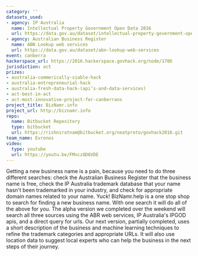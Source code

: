 ```yaml
---
category: ''
datasets_used:
- agency: IP Australia
  name: Intellectual Property Government Open Data 2016
  url: https://data.gov.au/dataset/intellectual-property-government-open-data-2016
- agency: Australian Business Register
  name: ABN Lookup web services
  url: https://data.gov.au/dataset/abn-lookup-web-services
event: canberra
hackerspace_url: https://2016.hackerspace.govhack.org/node/1706
jurisdiction: act
prizes:
- australia-commerically-viable-hack
- australia-entrepreneurial-hack
- australia-fresh-data-hack-(api’s-and-data-services)
- act-best-in-act
- act-most-innovative-project-for-canberrans
project_title: BizNamr.info
project_url: http://biznamr.info
repo:
  name: Bitbucket Repository
  type: bitbucket
  url: https://rishniratnam@bitbucket.org/neatproto/govhack2016.git
team_name: Evronos
video:
  type: youtube
  url: https://youtu.be/FMxczOD6VDE
---
```


Getting a new business name is a pain, because you need to do three different searches: check the Australian Business Register that the business name is free, check the IP Australia trademark database that your name hasn't been trademarked in your industry, and check for appropriate domain names related to your name.
Yuck!
BizNamr.help is a one stop shop to search for finding a new business name. With one search it will do all of the above for you.
The alpha version we completed over the weekend will search all three sources using the ABR web services, IP Australia's IPGOD apis, and a direct query for urls.
Our next version, partially completed, uses a short description of the business and machine learning techniques to refine the trademark categories and appropriate URLs. It will also use location data to suggest local experts who can help the business in the next steps of their journey.